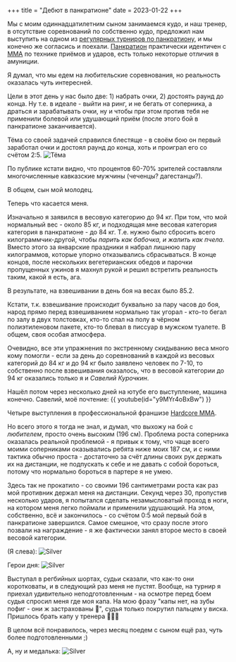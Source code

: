 +++
title = "Дебют в панкратионе"
date = 2023-01-22
+++

Мы с моим одиннадцатилетним сыном занимаемся кудо, и наш тренер, в отсутствие соревнований по собственно кудо, предложил нам выступить на одном из [регулярных турниров по панкратиону](https://shakasports.com/fights), и мы конечно же согласись и поехали. [Панкратион](https://ru.wikipedia.org/wiki/%D0%9F%D0%B0%D0%BD%D0%BA%D1%80%D0%B0%D1%82%D0%B8%D0%BE%D0%BD) практически идентичен с [MMA](https://ru.wikipedia.org/wiki/%D0%A1%D0%BC%D0%B5%D1%88%D0%B0%D0%BD%D0%BD%D1%8B%D0%B5_%D0%B1%D0%BE%D0%B5%D0%B2%D1%8B%D0%B5_%D0%B8%D1%81%D0%BA%D1%83%D1%81%D1%81%D1%82%D0%B2%D0%B0) по технике приёмов и ударов, есть только некоторые отличия в амуниции.

Я думал, что мы едем на любительские соревнования, но реальность оказалась чуть интересней. 

Цели в этот день у нас было две: 1) набрать очки, 2) достоять раунд до конца. Ну т.е. в идеале - выйти на ринг, и не бегать от соперника, а драться и зарабатывать очки, ну и чтобы при этом против тебя не применили болевой или удушающий приём (после этого бой в панкратионе заканчивается).

Тёма со своей задачей справился блестяще - в своём бою он первый заработал очки и достоял раунд до конца, хоть и проиграл его со счётом 2:5. 
![Тёма](/img/pankr0.png)

По публике кстати видно, что процентов 60-70% зрителей составляли многочисленные кавказские мужчины (чеченцы? дагестанцы?).

В общем, сын мой молодец.


Теперь что касается меня.

Изначально я заявился в весовую категорию до 94 кг. При том, что мой нормальный вес - около 85 кг, и подходящая мне весовая категория категория в панкратионе - до 84 кг. Т.е. нужно было сбросить всего килограммчик-другой, чтобы _парить как бабочка, и жалить как пчела_. Вместо этого за январские праздники я набрал лишнюю пару килограммов, которые упорно отказывались сбрасываться. В конце концов, после нескольких вегетерианских обедов и парочки пропущенных ужинов я махнул рукой и решил встретить реальность таким, какой я есть, ага. 

В результате, на взвешивании в день боя на весах было 85.2.

Кстати, т.к. взвешивание происходит буквально за пару часов до боя, народ прямо перед взвешиванием нормально так угорал - кто-то бегал по залу в двух толстовках, кто-то спал на полу в чёрном полиэтиленовом пакете, кто-то блевал в писсуар в мужском туалете. В общем, своя особая атмосфера.

Очевидно, все эти упражнения по экстренному скидыванию веса много кому помогли - если за день до соревнований в каждой из весовых категорий до 84 кг и до 94 кг было заявлено человек по 7-10, то собственно после взвешивания оказалось, что в весовой категории до 94 кг оказались только я и _Савелий Курочкин_. 

Нашёл потом через несколько дней на ютубе его выступление, машина конечно. Савелий, моё почтение:
{{ youtube(id="y9MYr4oBxBw") }}

Четыре выступления в профессиональной франшизе [Hardcore MMA](https://hardcorefc.ru/).

Но всего этого я тогда не знал, и думал, что выхожу на бой с _любителем_, просто очень высоким (196 см). Проблема роста соперника оказалась реальной проблемой - я привык к тому, что чаще всего моими соперниками оказывались ребята ниже моих 187 см, и с ними тактика обычно проста - достаточно за счёт длины своих рук держать их на дистанции, не подпускать к себе и не давать с собой бороться, потому что нормально бороться в партере я не умею. 

Здесь так не прокатило - со своими 196 сантиметрами роста как раз мой противник держал меня на дистанции. Секунд через 30, пропустив несколько ударов, я попытался сделать незамысловатый проход в ноги, на котором меня легко поймали и применили удушающий. На этом, собственно, всё и закончилось - со счётом 0:5 мой первый бой в панкратионе завершился. Самое смешное, что сразу после этого позвали на награждение - я же фактически занял второе место в своей весовой категории.

(Я слева):
![Silver](/img/pankr1.jpg)

Герои дня:
![Silver](/img/pankr2.jpg)

Выступал в регбийных шортах, судьи сказали, что как-то они коротковаты, и в следующий раз меня не пустят. Вообще, на турнир я приехал удивительно неподготовленным - на осмотре перед боем судья спросил меня где моя капа. На мою фразу "капы нет, на зубы пофиг - они ж застрахованы 🤨", судья только покрутил пальцем у виска. Пришлось брать капу у тренера 🤷🏻‍♂️ 

В целом всё понравилось, через месяц поедем с сыном ещё раз, чуть более подготовленными ;) 

А, ну и медалька:
![Silver](/img/pankr3.jpg)
